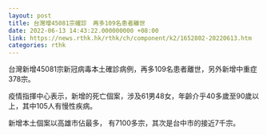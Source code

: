 ```yaml
---
layout: post
title: 台灣增45081宗確診　再多109名患者離世
date: 2022-06-13 14:43:22.000000000 +08:00
link: https://news.rthk.hk/rthk/ch/component/k2/1652802-20220613.htm
categories: rthk
---
```


台灣新增45081宗新冠病毒本土確診病例，再多109名患者離世，另外新增中重症378宗。

疫情指揮中心表示，新增的死亡個案，涉及61男48女，年齡介乎40多歲至90歲以上，其中105人有慢性疾病。

新增本土個案以高雄市佔最多， 有7100多宗，其次是台中市的接近7千宗。
